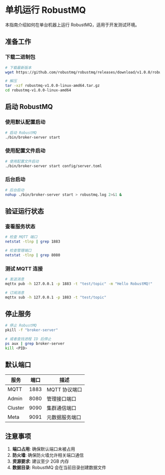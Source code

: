 # 单机运行 RobustMQ

本指南介绍如何在单台机器上运行 RobustMQ，适用于开发测试环境。

## 准备工作

### 下载二进制包

```bash
# 下载最新版本
wget https://github.com/robustmq/robustmq/releases/download/v1.0.0/robustmq-v1.0.0-linux-amd64.tar.gz

# 解压
tar -xzf robustmq-v1.0.0-linux-amd64.tar.gz
cd robustmq-v1.0.0-linux-amd64
```

## 启动 RobustMQ

### 使用默认配置启动

```bash
# 启动 RobustMQ
./bin/broker-server start
```

### 使用配置文件启动

```bash
# 使用配置文件启动
./bin/broker-server start config/server.toml
```

### 后台启动

```bash
# 后台启动
nohup ./bin/broker-server start > robustmq.log 2>&1 &
```

## 验证运行状态

### 查看服务状态

```bash
# 检查 MQTT 端口
netstat -tlnp | grep 1883

# 检查管理端口
netstat -tlnp | grep 8080
```

### 测试 MQTT 连接

```bash
# 发送消息
mqttx pub -h 127.0.0.1 -p 1883 -t "test/topic" -m "Hello RobustMQ!"

# 订阅消息
mqttx sub -h 127.0.0.1 -p 1883 -t "test/topic"
```

## 停止服务

```bash
# 停止 RobustMQ
pkill -f "broker-server"

# 或者查找进程 ID 后停止
ps aux | grep broker-server
kill <PID>
```

## 默认端口

| 服务 | 端口 | 描述 |
|------|------|------|
| MQTT | 1883 | MQTT 协议端口 |
| Admin | 8080 | 管理接口端口 |
| Cluster | 9090 | 集群通信端口 |
| Meta | 9091 | 元数据服务端口 |

## 注意事项

1. **端口占用**: 确保默认端口未被占用
2. **防火墙**: 确保防火墙允许相关端口通信
3. **资源要求**: 建议至少 2GB 内存
4. **数据目录**: RobustMQ 会在当前目录创建数据文件
